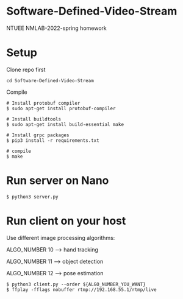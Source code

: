 # Software-Defined-Video-Stream

NTUEE NMLAB-2022-spring homework

# Setup

Clone repo first
```
cd Software-Defined-Video-Stream
```

Compile
```
# Install protobuf compiler
$ sudo apt-get install protobuf-compiler

# Install buildtools
$ sudo apt-get install build-essential make

# Install grpc packages
$ pip3 install -r requirements.txt

# compile
$ make
```

# Run server on Nano

```
$ python3 server.py
```

# Run client on your host

Use different image processing algorithms:

ALGO_NUMBER 10 --> hand tracking

ALGO_NUMBER 11 --> object detection

ALGO_NUMBER 12 --> pose estimation

```
$ python3 client.py --order ${ALGO_NUMBER_YOU_WANT}
$ ffplay -fflags nobuffer rtmp://192.168.55.1/rtmp/live
```
